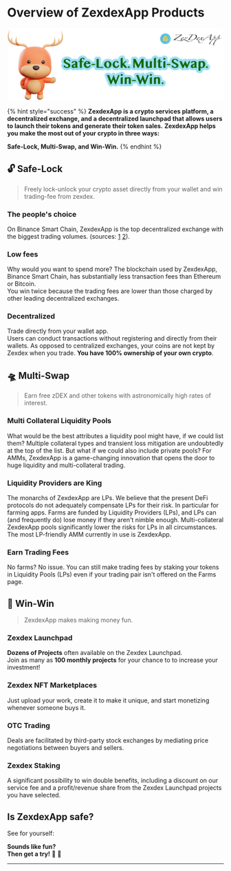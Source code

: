 # Overview of ZexdexApp Products

![](.gitbook/images/intro-header.png)

{% hint style="success" %}
**ZexdexApp is a crypto services platform, a decentralized exchange, and a decentralized launchpad that allows users to launch their tokens and generate their token sales.**
**ZexdexApp helps you make the most out of your crypto in three ways:**

**Safe-Lock, Multi-Swap, and Win-Win.**
{% endhint %}

## 🔓 Safe-Lock

> Freely lock-unlock your crypto asset directly from your wallet and win trading-fee from zexdex.

### The people's choice

On Binance Smart Chain, ZexdexApp is the top decentralized exchange with the biggest trading volumes. (sources: [1](https://www.coingecko.com/en/exchanges/decentralized) [2](https://coinmarketcap.com/rankings/exchanges/dex/)).

### Low fees

Why would you want to spend more? The blockchain used by ZexdexApp, Binance Smart Chain, has substantially less transaction fees than Ethereum or Bitcoin.\
You win twice because the trading fees are lower than those charged by other leading decentralized exchanges.

### Decentralized

Trade directly from your wallet app.\
Users can conduct transactions without registering and directly from their wallets. As opposed to centralized exchanges, your coins are not kept by Zexdex when you trade. **You have 100% ownership of your own crypto**.

## 🛸 Multi-Swap

> Earn free zDEX and other tokens with astronomically high rates of interest.

### Multi Collateral Liquidity Pools

What would be the best attributes a liquidity pool might have, if we could list them?
Multiple collateral types and transient loss mitigation are undoubtedly at the top of the list. But what if we could also include private pools?
For AMMs, ZexdexApp is a game-changing innovation that opens the door to huge liquidity and multi-collateral trading.

### Liquidity Providers are King

The monarchs of ZexdexApp are LPs. We believe that the present DeFi protocols do not adequately compensate LPs for their risk. In particular for farming apps. Farms are funded by Liquidity Providers (LPs), and LPs can (and frequently do) lose money if they aren't nimble enough.
Multi-collateral ZexdexApp pools significantly lower the risks for LPs in all circumstances.
The most LP-friendly AMM currently in use is ZexdexApp.

### Earn Trading Fees

No farms? No issue. You can still make trading fees by staking your tokens in Liquidity Pools (LPs) even if your trading pair isn't offered on the Farms page.

## 🎲 Win-Win

> ZexdexApp makes making money fun.

### Zexdex Launchpad

**Dozens of Projects** often available on the Zexdex Launchpad.\
Join as many as **100 monthly projects** for your chance to to increase your investment!

### Zexdex NFT Marketplaces

Just upload your work, create it to make it unique, and start monetizing whenever someone buys it.

### OTC Trading

Deals are facilitated by third-party stock exchanges by mediating price negotiations between buyers and sellers.

### Zexdex Staking

A significant possibility to win double benefits, including a discount on our service fee and a profit/revenue share from the Zexdex Launchpad projects you have selected.

## Is ZexdexApp safe?

See for yourself:

**Sounds like fun?**\
**Then get a try!** 🐰 🥞

---
